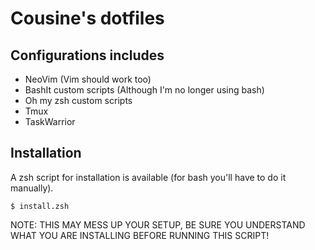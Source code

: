 # Cousine's dotfiles

## Configurations includes

* NeoVim (Vim should work too)
* BashIt custom scripts (Although I'm no longer using bash)
* Oh my zsh custom scripts
* Tmux
* TaskWarrior

## Installation

A zsh script for installation is available (for bash you'll have to do it manually).

```
$ install.zsh
```

NOTE: THIS MAY MESS UP YOUR SETUP, BE SURE YOU UNDERSTAND WHAT YOU ARE INSTALLING
BEFORE RUNNING THIS SCRIPT!
